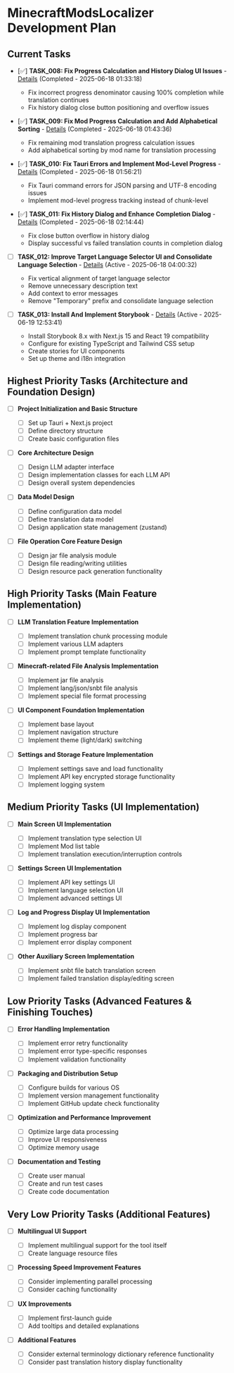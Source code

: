 # MinecraftModsLocalizer Development Plan

## Current Tasks

- [✅] **TASK_008: Fix Progress Calculation and History Dialog UI Issues** - [Details](TASK_008_Fix_Progress_Calculation_And_History_Dialog_Issues.md) (Completed - 2025-06-18 01:33:18)
    - Fix incorrect progress denominator causing 100% completion while translation continues
    - Fix history dialog close button positioning and overflow issues

- [✅] **TASK_009: Fix Mod Progress Calculation and Add Alphabetical Sorting** - [Details](TASK_009_Fix_Mod_Progress_Calculation_And_Add_Alphabetical_Sorting.md) (Completed - 2025-06-18 01:43:36)
    - Fix remaining mod translation progress calculation issues
    - Add alphabetical sorting by mod name for translation processing

- [✅] **TASK_010: Fix Tauri Errors and Implement Mod-Level Progress** - [Details](TASK_010_Fix_Tauri_Errors_And_Mod_Level_Progress.md) (Completed - 2025-06-18 01:56:21)
    - Fix Tauri command errors for JSON parsing and UTF-8 encoding issues
    - Implement mod-level progress tracking instead of chunk-level

- [✅] **TASK_011: Fix History Dialog and Enhance Completion Dialog** - [Details](TASK_011_Fix_History_Dialog_And_Enhance_Completion_Dialog.md) (Completed - 2025-06-18 02:14:44)
    - Fix close button overflow in history dialog
    - Display successful vs failed translation counts in completion dialog

- [ ] **TASK_012: Improve Target Language Selector UI and Consolidate Language Selection** - [Details](TASK_012_Improve_Target_Language_Selector_UI_And_Consolidate_Language_Selection.md) (Active - 2025-06-18 04:00:32)
    - Fix vertical alignment of target language selector
    - Remove unnecessary description text
    - Add context to error messages
    - Remove "Temporary" prefix and consolidate language selection

- [ ] **TASK_013: Install And Implement Storybook** - [Details](TASK_013_Install_And_Implement_Storybook.md) (Active - 2025-06-19 12:53:41)
    - Install Storybook 8.x with Next.js 15 and React 19 compatibility
    - Configure for existing TypeScript and Tailwind CSS setup
    - Create stories for UI components
    - Set up theme and i18n integration

## Highest Priority Tasks (Architecture and Foundation Design)

- [ ] **Project Initialization and Basic Structure**
    
    - [ ] Set up Tauri + Next.js project
    - [ ] Define directory structure
    - [ ] Create basic configuration files
- [ ] **Core Architecture Design**
    
    - [ ] Design LLM adapter interface
    - [ ] Design implementation classes for each LLM API
    - [ ] Design overall system dependencies
- [ ] **Data Model Design**
    
    - [ ] Define configuration data model
    - [ ] Define translation data model
    - [ ] Design application state management (zustand)
- [ ] **File Operation Core Feature Design**
    
    - [ ] Design jar file analysis module
    - [ ] Design file reading/writing utilities
    - [ ] Design resource pack generation functionality

## High Priority Tasks (Main Feature Implementation)

- [ ] **LLM Translation Feature Implementation**
    
    - [ ] Implement translation chunk processing module
    - [ ] Implement various LLM adapters
    - [ ] Implement prompt template functionality
- [ ] **Minecraft-related File Analysis Implementation**
    
    - [ ] Implement jar file analysis
    - [ ] Implement lang/json/snbt file analysis
    - [ ] Implement special file format processing
- [ ] **UI Component Foundation Implementation**
    
    - [ ] Implement base layout
    - [ ] Implement navigation structure
    - [ ] Implement theme (light/dark) switching
- [ ] **Settings and Storage Feature Implementation**
    
    - [ ] Implement settings save and load functionality
    - [ ] Implement API key encrypted storage functionality
    - [ ] Implement logging system

## Medium Priority Tasks (UI Implementation)

- [ ] **Main Screen UI Implementation**
    
    - [ ] Implement translation type selection UI
    - [ ] Implement Mod list table
    - [ ] Implement translation execution/interruption controls
- [ ] **Settings Screen UI Implementation**
    
    - [ ] Implement API key settings UI
    - [ ] Implement language selection UI
    - [ ] Implement advanced settings UI
- [ ] **Log and Progress Display UI Implementation**
    
    - [ ] Implement log display component
    - [ ] Implement progress bar
    - [ ] Implement error display component
- [ ] **Other Auxiliary Screen Implementation**
    
    - [ ] Implement snbt file batch translation screen
    - [ ] Implement failed translation display/editing screen

## Low Priority Tasks (Advanced Features & Finishing Touches)

- [ ] **Error Handling Implementation**
    
    - [ ] Implement error retry functionality
    - [ ] Implement error type-specific responses
    - [ ] Implement validation functionality
- [ ] **Packaging and Distribution Setup**
    
    - [ ] Configure builds for various OS
    - [ ] Implement version management functionality
    - [ ] Implement GitHub update check functionality
- [ ] **Optimization and Performance Improvement**
    
    - [ ] Optimize large data processing
    - [ ] Improve UI responsiveness
    - [ ] Optimize memory usage
- [ ] **Documentation and Testing**
    
    - [ ] Create user manual
    - [ ] Create and run test cases
    - [ ] Create code documentation

## Very Low Priority Tasks (Additional Features)

- [ ] **Multilingual UI Support**
    
    - [ ] Implement multilingual support for the tool itself
    - [ ] Create language resource files
- [ ] **Processing Speed Improvement Features**
    
    - [ ] Consider implementing parallel processing
    - [ ] Consider caching functionality
- [ ] **UX Improvements**
    
    - [ ] Implement first-launch guide
    - [ ] Add tooltips and detailed explanations
- [ ] **Additional Features**
    
    - [ ] Consider external terminology dictionary reference functionality
    - [ ] Consider past translation history display functionality